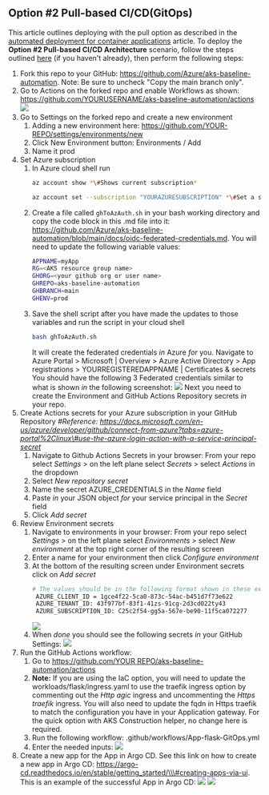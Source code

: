 ## Option \#2 Pull-based CI/CD(GitOps)

This article outlines deploying with the pull option as described in the [automated deployment for container applications](https://docs.microsoft.com/en-us/azure/architecture/example-scenario/apps/devops-with-aks) article. To deploy the **Option \#2 Pull-based CI/CD Architecture** scenario, follow the steps outlined [here](README.md) (if you haven't already), then perform the following steps:

1. Fork this repo to your GitHub: https://github.com/Azure/aks-baseline-automation. Note: Be sure to uncheck "Copy the main branch only".
2. Go to Actions on the forked repo and enable Workflows as shown: <https://github.com/YOURUSERNAME/aks-baseline-automation/actions>
   ![](media/c2a38551af1c5f6f86944cedc5fd660a.png)
3. Go to Settings on the forked repo and create a new environment
    1. Adding a new environment here: https://github.com/YOUR-REPO/settings/environments/new
    2. Click New Environment button: Environments / Add
    3. Name it prod
4. Set Azure subscription
    1. In Azure cloud shell run
       ```bash
       az account show *\#Shows current subscription*
       ```
       ```bash
       az account set --subscription "YOURAZURESUBSCRIPTION" *\#Set a subscription to be the current active subscription*
       ```
    2. Create a file called `ghToAzAuth.sh` in your bash working directory and copy the code block in this .md file into it: https://github.com/Azure/aks-baseline-automation/blob/main/docs/oidc-federated-credentials.md. You will need to update the following variable values:
       ```bash
       APPNAME=myApp
       RG=<AKS resource group name>
       GHORG=<your github org or user name>
       GHREPO=aks-baseline-automation
       GHBRANCH=main
       GHENV=prod
       ```
    3. Save the shell script after you have made the updates to those variables and run the script in your cloud shell
       ```bash
       bash ghToAzAuth.sh
       ```
       It will create the federated credentials *in* Azure *for* you. Navigate to Azure Portal \> Microsoft \| Overview \> Azure Active Directory \> App registrations \> YOURREGISTEREDAPPNAME \| Certificates & secrets
       You should have the following 3 Federated credentials similar to what is shown *in* the following screenshot:
       ![](media/0664a3dd619ba6e98b475b29856e6c57.png)
       Next you need to create the Environment and GitHub Actions Repository secrets *in* your repo.
5. Create Actions secrets for your Azure subscription in your GitHub Repository *\#Reference: https://docs.microsoft.com/en-us/azure/developer/github/connect-from-azure?tabs=azure-portal%2Clinux\#use-the-azure-login-action-with-a-service-principal-secret*
    1. Navigate to Github Actions Secrets in your browser: From your repo select *Settings* > on the left plane select *Secrets* > select *Actions* in the dropdown
    2. Select *New repository secret* 
    3. Name the secret AZURE_CREDENTIALS in the *Name* field
    4. Paste *in* your JSON object *for* your service principal in the *Secret* field
    5. Click *Add secret*
6. Review Environment secrets
    1. Navigate to environments in your browser: From your repo select *Settings* > on the left plane select *Environments* > select *New environment* at the top right corner of the resulting screen
    2. Enter a name for your environment then click *Configure environment*
    3. At the bottom of the resulting screen under Environment secrets click on *Add secret*
       ```bash
       # The values should be in the following format shown in these examples:
        AZURE_CLIENT_ID = 1gce4f22-5ca0-873c-54ac-b451d7f73e622
        AZURE_TENANT_ID: 43f977bf-83f1-41zs-91cg-2d3cd022ty43
        AZURE_SUBSCRIPTION_ID: C25c2f54-gg5a-567e-be90-11f5ca072277

       ```
       ![](media/a1026d5ff5825e899f2633c2b10177df.png)
    4. When *done* you should see the following secrets *in* your GitHub Settings:
       ![](media/049073d69afee0baddf4396830c99f17.png)
7. Run the GitHub Actions workflow:
    1. Go to [https://github.com/YOUR REPO/aks-baseline-automation/actions](https://github.com/YOUR%20REPO/aks-baseline-automation/actions)
    1. **Note:** If you are using the IaC option, you will need to update the workloads/flask/ingress.yaml to use the traefik ingress option by commenting out the *Http agic* ingress and uncommenting the *Https traefik* ingress. You will also need to update the fqdn in Https traefik to match the configuration you have in your Application gateway. For the quick option with AKS Construction helper, no change here is required.
    1. Run the following workflow: .github/workflows/App-flask-GitOps.yml
    1. Enter the needed inputs:
       ![](media/b4bf25dc9497c669d54a205648cb864c.png)
1. Create a new app for the App in Argo CD. See this link on how to create a new app in Argo CD: https://argo-cd.readthedocs.io/en/stable/getting_started/\\\#creating-apps-via-ui. This is an example of the successful App in Argo CD:
![](media/58af037d65b2303dbb1c2d4196ac300f.png)
![](media/66908c97c321303ba2bcd58ba6431bdd.png)
